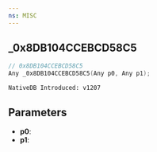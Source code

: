 ```yaml
---
ns: MISC
---
```

## _0x8DB104CCEBCD58C5

```c
// 0x8DB104CCEBCD58C5
Any _0x8DB104CCEBCD58C5(Any p0, Any p1);
```

```
NativeDB Introduced: v1207
```

## Parameters
* **p0**:
* **p1**:
